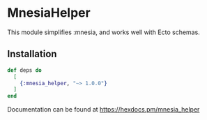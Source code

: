 # MnesiaHelper

This module simplifies :mnesia, and works well with Ecto schemas.

## Installation

```elixir
def deps do
  [
    {:mnesia_helper, "~> 1.0.0"}
  ]
end
```

Documentation can be found at https://hexdocs.pm/mnesia_helper

